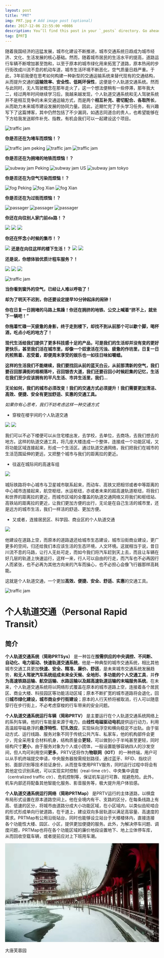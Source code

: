 ```yaml
---
layout: post
title: "PRT"
img: PRT.jpg # Add image post (optional)
date: 2017-12-06 22:55:00 +0086
description: You’ll find this post in your `_posts` directory. Go ahead and edit it and re-build the site to see your changes. # Add post description (optional)
tag: [PRT]
---
```


随着我国经济的迅猛发展，城市化建设不断推进，城市交通系统日趋成为城市经济、文化、生活发展的核心基础。然而，随着城市居民的生活水平的提高，道路运行车辆不断增加甚至饱和，以至于原本的城市绿化用来拓宽了道路，原本热闹的步行街改成川流不息的机动车道，城市生活环境不断恶化，空气质量日趋严重。于此，3年前我便在思考如何构建一种新型的交通运输系统来替代现有的交通结构，从而提升交通的**运输效率、安全性、低耗环保性**，这便是个人轨道交通系统。然而与此同时，无人驾驶概念在那年走火了，这一个想法便稍有一些停滞，那年我大二，经过两年时间继续学习后，我越来越发现，个人轨道交通系统和无人驾驶系统并不是相互竞争的未来交通运输方式，而是两个**相互补充、密切配合、各取所长**，从而助力未来城市建设发展的协同力量。因此，近期忙完了手头学习任务，有兴趣写下了这篇博客，其中仍然包括了不少漏洞，如遇志同道合的贵人，也希望能够在下方给我发送邮件补充、指教，有机会我们可以一起建设这个项目。

![traffic jam](http://t.wsgxsp.com/uploads/149733251620689.png)

**你是否还在为堵车而烦恼！？**
 
![traffic jam peking](https://cdn4.i-scmp.com/sites/default/files/styles/980x551/public/2013/08/22/trafficjam.jpg?itok=yuoaO3YY)
![traffic jam](https://candysdirt.com/wp-content/uploads/2017/03/Traffic-Jam-1024x679.jpg)
![traffic jam](http://www.topcount.co/wp-content/uploads/2016/09/maxresdefault-1-3.jpg)

**你是否还在为拥堵的地铁而烦恼！？**

![subway jam Peking](http://img.hdbs.cn/images/2015/6/10/20156101433919212185_14.jpg)
![subway jam US](http://www.szirine.com/wpmain/uploads/2005/07/crowded_subway_newyork.jpg)
![subway jam tokyo](https://injapan.gaijinpot.com/wp-content/uploads/2012/02/140385713353920628_DzhPxnjC_fv2.jpg)

**你是否还在为空气污染而烦恼！？**

![fog Peking](http://www.thatsmags.com/image/view/201711/beijing-pollution.jpg)
![fog Xian](https://static01.nyt.com/images/2016/10/29/world/29CHINAAIR-web1/29CHINAAIR-web1-master768.jpg)
![fog Xian](http://cdn2.ubergizmo.com/wp-content/uploads/2014/03/china-shanghai-smog.jpg)

**你是否还在为过街而烦恼！？**

![passager](http://news.ts.cn/content/images/attachement/jpg/site1/20111018/0016eca451e8100755d05d.jpg)
![passager](http://n1.itc.cn/img8/wb/recom/2015/12/23/145085837252216144.JPEG)
![passager](http://www.ccud.org.cn/upload/zuhe1.jpg)

**你还在向往别人家门前da路！？**

![](http://cjkeizai.j.people.com.cn/mediafile/201211/28/F2012112816412300256.jpg)
![](http://file.nju.gov.cn/fuploadfile/201611/20161114105704_2414.jpg)
![](http://p3.ifengimg.com/fck/2017_47/dbfb3d92a47ba6f_w700_h420.jpg)

**你还在怀念小时候的集市！？**

![](http://dazedimg.dazedgroup.netdna-cdn.com/1200/0-0-1999-1333/azure/dazed-prod/1110/6/1116718.jpg)
**还是在向往这样的楼下生活！？**
![](https://alljapantours.com/acp/images/attraction/xpO112349868.jpg.pagespeed.ic.nf_EOji1iQ.jpg)
![](http://i.telegraph.co.uk/multimedia/archive/02488/159522341_2488652b.jpg)

**还是说，你想体验优质计程车服务？！**

![](http://www.recknews.com/wp-content/uploads/2016/04/B1TKtaLCEAAcwcf.jpg)
![](http://s3-us-west-1.amazonaws.com/dkn-wp/wp-content/uploads/2017/05/13164405/17685ad095759978f9fe26b90f045f9b.jpeg)
![](http://www.metro951.com/wp-content/uploads/2016/03/auto-batman-635x321.jpg)

![traffic jam](http://t.wsgxsp.com/uploads/149733251620689.png)

**当你看到窗外的空气，已经让人难以呼吸了！**

**却为了明天不迟到，你还要设定提早10分钟起床的闹钟！**

**你在日复一日拥堵的马路上焦躁！你还在拥挤的地铁、公交上喊着“挤不上，就坐下一辆吧！”**

**你拖着忙碌一天疲惫的身影，终于走到楼下，却找不到从前那个可以歇个脚，喝杯酒，吃点小吃的地方了！**

**现代生活给我们提供了更多科技感十足的产品，可是我们的生活却并没有变的更好更快乐，甚至我们活在城市里，却像一个奴隶活在污浊、疲惫的作坊里，日复一日的煎熬着、忍受着，即便周末享受的娱乐也一如往日味如嚼蜡。**

**这样的生活我们不能继续，我们要找回从前的蓝天白云，从前那清新的空气，我们要召回那满街的梧桐落叶，召回银杏大道，我们还要召回小时候赶集的记忆，生活在我们至少应该拥有的平凡生活、市井生活里，我们...**

**无论如何，我们的城市必须改变！我们的交通方式必须提升！我们需要更加清洁、高效、便捷、安全有更加舒适、实惠的交通工具。**

*如果你有心思考，我们不妨考虑这样一种交通方式*

* 穿梭在楼宇间的个人轨道交通

![](http://article.fd.zol-img.com.cn/t_s640x2000/g5/M00/0E/04/ChMkJljLv4GIUELsAAZCEGm8SPoAAa1OwLpyp0ABkIo047.jpg)
![](http://s15.sinaimg.cn/mw690/005vbZ09gy6YDEg8mRgbe)

我们可以不必下楼便可以从住宅楼出发，去学校，去单位，去商场，去我们想去的地方。这样的轨道交通工具，将几座大楼连成一个整体，连接成一个功能区域，又将功能区域连接起来，形成一个生活区。通过轨道交通网络，我们把我们在城市的生活范围延伸的更远，又把整个城市与我们的距离拉的更近。

* 往返在城际间的高速车组

![](http://cdn-media.ingegneri.info/wp-content/uploads/2016/11/03_BIG_hyperloop_tubo_copy-BIG.jpg)

城际铁路将中心城市与卫星城市联系起来，而动车、高铁又把相邻或者中等距离的中心城市连接起来，航空枢纽，水运枢纽，亦或者未来的超高速轨道枢纽，将我们和世界的距离拉的更近，而城市区域的全覆盖的轨道交通网络又将我们和枢纽站、高铁站的距离拉的更近，让我们更加方便的出行，无论是在自己生活的城市里，还是远方的城市生活，我们一样活的舒适、更加方便。

* 又或者，连接居民区、科学园、商业区的个人轨道交通

![](http://www.ultraprt.net/stills/Still2.jpg)

他建设在道路上空，而原本的道路退还给城市生态建设，城市沿街商业建设，更广更多的空间，归还给我们本应该生活的生态环境，人文环境。这就相当于说，昔日川流不息的马路，让行人无处可走，而如今我们将汽车赶到天上去，而且让车辆在好几层的轨道上快速运行，这样一来，行人可以自由的行走，而汽车也不必再因行人而紧张，也不必再为其他方向来的汽车而操心，也不必担心会像飞行器那样高耗能。

这就是个人轨道交通，一个更加**高效、便捷、安全、舒适、实惠**的交通工具。

![traffic jam](http://t.wsgxsp.com/uploads/149733251620689.png)

# 个人轨道交通（Personal Rapid Transit）
## 简介
**个人轨道交通系统（简称PRTSys）** 是一种旨在**按需供应的中央调控、不间断、自动化、电力驱动、快速轨道交通系统**。他是一种典型的城市交通系统，相比其他城市交通工具更加**快速、安全、精准、廉价、舒适**，是未来城市交通系统发展趋势，**和无人驾驶汽车系统组成未来全天候、全地形、多功能的个人交通工具**，并**作为高速铁路运输、航空运输、水路运输以及超高速轨道运输的末端服务系统**。在未来，个人轨道交通系统将以网络形式覆盖在原本的城市道路上空，连接着各个居民区、商业大楼、科技园区等功能活动区域；原本不断扩宽的城市道路将会退化，回归**城市绿化建设，城市商业步行街建设**；原本的人行天桥将被取消，行人可以随意穿行在步行街上，不必考虑穿梭的行车带来的安全问题。

**个人轨道交通系统运行车辆（简称PRTV）** 是主要运行在个人轨道交通系统网络上的系列车辆，他的行车能量来源于电力，由**线性电磁驱动电机**提供运行动力，利用高温超导磁悬浮的**悬浮特性**、**钉扎效应**，实现纵向浮空和横向稳定不出轨。由于驱动方式、运行线路、服务对象不同于传统公共汽车、私家车，他的机构部件会更少，完全采用复合材料机身，结构质量会**更轻**，可以做到小于半吨甚至更轻，同时结构尺寸**更小**，由于服务对象为个人或小团体，一般设置能够容纳四人的沙发空间，但人均可利用空间**更多**。PRTV还将作为**物联网（IOT）** 的一种终端，用户可以从手机终端提交申请，中央服务器按需规划路径，通过蓝牙、RFID、指纹识别、面部识别等技术验证身份，从而登车使用PRTV服务，同时运行过程中将会有其他定位识别系统，可以实现实时控制（real-time ctr）、中央集中调度（centralized traffic ctr）、危机控制等，保证机车运行可靠、规避危险。此外，机车内部还将配备其他智能化服务、影音服务等，极大提升用户体验感。

**个人轨道交通系统运行网络（简称PRTMap）** 是PRTV运行的主体道路，以棋盘布局形式设置在原本道路空间上。他在全境内有干、支路的区分，在每条线路上有高、低速的区分，将城市由道路分成大小功能区域，在小区域内，以类似齿轮啮合的形式形成单向行驶道路，在干道上，建设双向多层轨道以满足高容量、高速度的需求。PRTMap有公用沿街站台，同时也能够设立站台于大楼楼体内，直接连接各个功能性大楼、园区、小区，提供更加便捷的服务。此外，为解决停车问题、调度问题，PRTMap也将在各个功能区域的廉价地段设置地下、地上立体停车库，从而回收空载车辆，或者提前应对上下班用车潮。

![大唐芙蓉园5](https://github.com/w407022008/homepage/raw/master/assets/img/芙蓉园.JPG)

大唐芙蓉园
